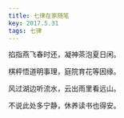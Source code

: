 ```yaml
---
title: 七律在家随笔
key: 2017.5.31
tags: 七律
---
```


掐指燕飞春时还，凝神茶泡夏日闲。

棋枰悟道明事理，庭院育花等因缘。

风过湖边听流水，云出雨里看远山。

不说此处多宁静，休养读书也得安。

</br>

